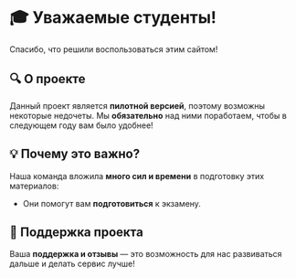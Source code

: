 #                   🎓 Уважаемые студенты!  

Спасибо, что решили воспользоваться этим сайтом!  
##                                  🔍 О проекте  
Данный проект является **пилотной версией**, поэтому возможны некоторые недочеты. Мы **обязательно** над ними поработаем, чтобы в следующем году вам было удобнее!  

##                               💡 Почему это важно?  
Наша команда вложила **много сил и времени** в подготовку этих материалов:  
- Они помогут вам **подготовиться** к экзамену.

##                              🤝 Поддержка проекта  
Ваша **поддержка и отзывы** — это возможность для нас развиваться дальше и делать сервис лучше!                                                               





























































































